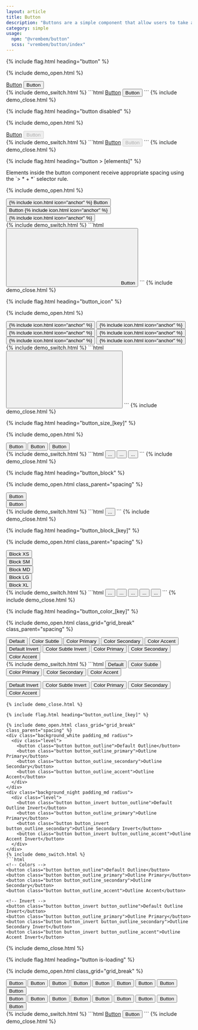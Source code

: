 ```yaml
---
layout: article
title: Button
description: "Buttons are a simple component that allow users to take actions."
category: simple
usage:
  npm: "@vrembem/button"
  scss: "vrembem/button/index"
---
```


{% include flag.html heading="button" %}

{% include demo_open.html %}
<div class="level">
  <a href="#" class="button">Button</a>
  <button class="button">Button</button>
</div>
{% include demo_switch.html %}
```html
<a href="#" class="button">Button</a>
<button class="button">Button</button>
```
{% include demo_close.html %}

{% include flag.html heading="button disabled" %}

{% include demo_open.html %}
<div class="level">
  <a href="#" class="button" disabled>Button</a>
  <button class="button" disabled>Button</button>
</div>
{% include demo_switch.html %}
```html
<a href="#" class="button" disabled>Button</a>
<button class="button" disabled>Button</button>
```
{% include demo_close.html %}

{% include flag.html heading="button > [elements]" %}

<div class="type" markdown="1">
Elements inside the button component receive appropriate spacing using the `> * + *` selector rule.
</div>

{% include demo_open.html %}
<div class="level">
  <button class="button button_color_primary">
    {% include icon.html icon="anchor" %}
    <span class="button__item">Button</span>
    <span class="arrow"></span>
  </button>
  <button class="button button_color_primary">
    <span class="button__item">Button</span>
    {% include icon.html icon="anchor" %}
    <span class="arrow"></span>
  </button>
  <button class="button button_color_primary">
    {% include icon.html icon="anchor" %}
    <span class="arrow"></span>
  </button>
</div>
{% include demo_switch.html %}
```html
<button class="button">
  <svg role="img" class="icon">
    <use xlink:href="#anchor"></use>
  </svg>
  <span class="button__item">Button</span>
  <span class="arrow"></span>
</button>
```
{% include demo_close.html %}

{% include flag.html heading="button_icon" %}

{% include demo_open.html %}
<div class="level">
  <button class="button button_size_sm button_icon">
    {% include icon.html icon="anchor" %}
  </button>
  <button class="button button_size_sm button_icon button_color_primary">
    {% include icon.html icon="anchor" %}
  </button>
  <button class="button button_icon">
    {% include icon.html icon="anchor" %}
  </button>
  <button class="button button_icon button_color_primary">
    {% include icon.html icon="anchor" %}
  </button>
  <button class="button button_size_lg button_icon">
    {% include icon.html icon="anchor" %}
  </button>
  <button class="button button_size_lg button_icon button_color_primary">
    {% include icon.html icon="anchor" %}
  </button>
</div>
{% include demo_switch.html %}
```html
<button class="button button_icon">
  <svg role="img" class="icon">
    <use xlink:href="#anchor"></use>
  </svg>
</button>
```
{% include demo_close.html %}

{% include flag.html heading="button_size_[key]" %}

{% include demo_open.html %}
<div class="level">
  <button class="button button_size_sm button_color_primary">
    <span>Button</span>
  </button>
  <button class="button button_color_primary">
    <span>Button</span>
  </button>
  <button class="button button_size_lg button_color_primary">
    <span>Button</span>
  </button>
</div>
{% include demo_switch.html %}
```html
<button class="button button_size_sm">...</button>
<button class="button">...</button>
<button class="button button_size_lg">...</button>
```
{% include demo_close.html %}

{% include flag.html heading="button_block" %}

{% include demo_open.html class_parent="spacing" %}
<div class="demo__group">
  <button class="button button_block button_color_primary">Button</button>
</div>
<div class="demo__group">
  <button class="button button_block button_color_secondary">Button</button>
</div>
{% include demo_switch.html %}
```html
<button class="button button_block">...</button>
```
{% include demo_close.html %}

{% include flag.html heading="button_block_[key]" %}

{% include demo_open.html class_parent="spacing" %}
<div class="demo__group">
  <button class="button button_block_xs button_color_secondary">Block XS</button>
</div>
<div class="demo__group">
  <button class="button button_block_sm button_color_secondary">Block SM</button>
</div>
<div class="demo__group">
  <button class="button button_block_md button_color_secondary">Block MD</button>
</div>
<div class="demo__group">
  <button class="button button_block_lg button_color_secondary">Block LG</button>
</div>
<div class="demo__group">
  <button class="button button_block_xl button_color_secondary">Block XL</button>
</div>
{% include demo_switch.html %}
```html
<button class="button button_block_xs">...</button>
<button class="button button_block_sm">...</button>
<button class="button button_block_md">...</button>
<button class="button button_block_lg">...</button>
<button class="button button_block_xl">...</button>
```
{% include demo_close.html %}

{% include flag.html heading="button_color_[key]" %}

{% include demo_open.html class_grid="grid_break" class_parent="spacing" %}
<div class="demo__group p_sm">
  <div class="level">
    <button class="button">Default</button>
    <button class="button button_color_subtle">Color Subtle</button>
    <button class="button button_color_primary">Color Primary</button>
    <button class="button button_color_secondary">Color Secondary</button>
    <button class="button button_color_accent">Color Accent</button>
  </div>
</div>
<div class="demo__group invert">
  <div class="level">
    <button class="button button_invert">Default Invert</button>
    <button class="button button_invert button_color_subtle">Color Subtle Invert</button>
    <button class="button button_color_primary">Color Primary</button>
    <button class="button button_color_secondary">Color Secondary</button>
    <button class="button button_color_accent">Color Accent</button>
  </div>
</div>
{% include demo_switch.html %}
```html
<!-- Colors -->
<button class="button">Default</button>
<button class="button button_color_subtle">Color Subtle</button>
<button class="button button_color_primary">Color Primary</button>
<button class="button button_color_secondary">Color Secondary</button>
<button class="button button_color_accent">Color Accent</button>

<!-- Invert -->
<button class="button button_invert">Default Invert</button>
<button class="button button_invert button_color_subtle">Color Subtle Invert</button>
<button class="button button_color_primary">Color Primary</button>
<button class="button button_color_secondary">Color Secondary</button>
<button class="button button_color_accent">Color Accent</button>
```
{% include demo_close.html %}

{% include flag.html heading="button_outline_[key]" %}

{% include demo_open.html class_grid="grid_break" class_parent="spacing" %}
<div class="background_white padding_md radius">
  <div class="level">
    <button class="button button_outline">Default Outline</button>
    <button class="button button_outline_primary">Outline Primary</button>
    <button class="button button_outline_secondary">Outline Secondary</button>
    <button class="button button_outline_accent">Outline Accent</button>
  </div>
</div>
<div class="background_night padding_md radius">
  <div class="level">
    <button class="button button_invert button_outline">Default Outline Invert</button>
    <button class="button button_outline_primary">Outline Primary</button>
    <button class="button button_invert button_outline_secondary">Outline Secondary Invert</button>
    <button class="button button_invert button_outline_accent">Outline Accent Invert</button>
  </div>
</div>
{% include demo_switch.html %}
```html
<!-- Colors -->
<button class="button button_outline">Default Outline</button>
<button class="button button_outline_primary">Outline Primary</button>
<button class="button button_outline_secondary">Outline Secondary</button>
<button class="button button_outline_accent">Outline Accent</button>

<!-- Invert -->
<button class="button button_invert button_outline">Default Outline Invert</button>
<button class="button button_outline_primary">Outline Primary</button>
<button class="button button_invert button_outline_secondary">Outline Secondary Invert</button>
<button class="button button_invert button_outline_accent">Outline Accent Invert</button>
```
{% include demo_close.html %}

{% include flag.html heading="button is-loading" %}

{% include demo_open.html class_grid="grid_break" %}
<div class="background_white padding_md radius">
  <div class="level">
    <button class="is-loading button">Button</button>
    <button class="is-loading button button_color_subtle">Button</button>
    <button class="is-loading button button_color_primary">Button</button>
    <button class="is-loading button button_color_secondary">Button</button>
    <button class="is-loading button button_color_accent">Button</button>
    <button class="is-loading button button_outline">Button</button>
    <button class="is-loading button button_outline_primary">Button</button>
    <button class="is-loading button button_outline_secondary">Button</button>
    <button class="is-loading button button_outline_accent">Button</button>
  </div>
</div>
<div class="background_night padding_md radius">
  <div class="level">
    <button class="is-loading button button_invert">Button</button>
    <button class="is-loading button button_invert button_color_subtle">Button</button>
    <button class="is-loading button button_color_primary">Button</button>
    <button class="is-loading button button_color_secondary">Button</button>
    <button class="is-loading button button_color_accent">Button</button>
    <button class="is-loading button button_invert button_outline">Button</button>
    <button class="is-loading button button_outline_primary">Button</button>
    <button class="is-loading button button_invert button_outline_secondary">Button</button>
    <button class="is-loading button button_invert button_outline_accent">Button</button>
  </div>
</div>
{% include demo_switch.html %}
```html
<a href="#" class="button is-loading">Button</a>
<button class="button is-loading">Button</button>
```
{% include demo_close.html %}
